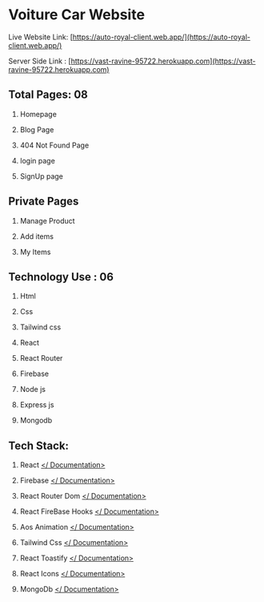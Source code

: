 # Voiture Car Website


Live Website Link: [https://auto-royal-client.web.app/](https://auto-royal-client.web.app/)

Server Side Link : [https://vast-ravine-95722.herokuapp.com](https://vast-ravine-95722.herokuapp.com)

## Total Pages: 08

1.  Homepage
    
2.  Blog Page

3.  404 Not Found Page

4. login page

5. SignUp page

## Private Pages 

1.  Manage Product

2.  Add items

3.  My Items


## Technology Use : 06

1. Html

2. Css

3. Tailwind css

4. React 

5. React Router

6. Firebase

7. Node js

8. Express js

9. Mongodb

## Tech Stack: 

1.  React [</ Documentation>](https://reactjs.org/docs/getting-started.html)

2. Firebase [</ Documentation>](https://firebase.google.com/)

3.  React Router Dom [</ Documentation>](https://reactrouter.com/docs/en/v6/getting-started/overview)

4. React FireBase Hooks [</ Documentation>](https://github.com/CSFrequency/react-firebase-hooks)

5. Aos Animation [</ Documentation>](https://michalsnik.github.io/aos/)

6. Tailwind Css [</ Documentation>](https://tailwindcss.com/docs/guides/create-react-app)

7. React Toastify [</ Documentation>](https://fkhadra.github.io/react-toastify/introduction)

8. React Icons [</ Documentation>](https://react-icons.github.io/react-icons/search)

10. MongoDb [</ Documentation>](https://www.mongodb.com/)
